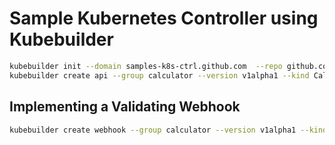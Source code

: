 # Sample Kubernetes Controller using Kubebuilder

```bash
kubebuilder init --domain samples-k8s-ctrl.github.com  --repo github.com/etesami/sample-k8s-ctrl
kubebuilder create api --group calculator --version v1alpha1 --kind Calculator
```

## Implementing a Validating Webhook
```bash
kubebuilder create webhook --group calculator --version v1alpha1 --kind Calculator --defaulting --programmatic-validation
```